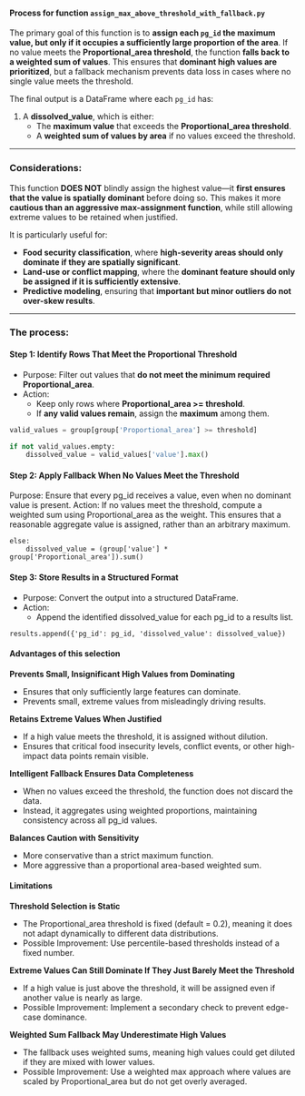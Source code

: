 #### Process for function `assign_max_above_threshold_with_fallback.py`

The primary goal of this function is to **assign each `pg_id` the maximum value, but only if it occupies a sufficiently large proportion of the area**. If no value meets the **Proportional_area threshold**, the function **falls back to a weighted sum of values**. This ensures that **dominant high values are prioritized**, but a fallback mechanism prevents data loss in cases where no single value meets the threshold.

The final output is a DataFrame where each `pg_id` has:
1. A **dissolved_value**, which is either:
   - The **maximum value** that exceeds the **Proportional_area threshold**.
   - A **weighted sum of values by area** if no values exceed the threshold.

---

### **Considerations:**
This function **DOES NOT** blindly assign the highest value—it **first ensures that the value is spatially dominant** before doing so. This makes it more **cautious than an aggressive max-assignment function**, while still allowing extreme values to be retained when justified.

It is particularly useful for:
- **Food security classification**, where **high-severity areas should only dominate if they are spatially significant**.
- **Land-use or conflict mapping**, where the **dominant feature should only be assigned if it is sufficiently extensive**.
- **Predictive modeling**, ensuring that **important but minor outliers do not over-skew results**.

---

### **The process:**

#### **Step 1:** Identify Rows That Meet the Proportional Threshold
- Purpose: Filter out values that **do not meet the minimum required Proportional_area**.
- Action:
    - Keep only rows where **Proportional_area >= threshold**.
    - If **any valid values remain**, assign the **maximum** among them.

```python
valid_values = group[group['Proportional_area'] >= threshold]

if not valid_values.empty:
    dissolved_value = valid_values['value'].max()
``` 

#### **Step 2:** Apply Fallback When No Values Meet the Threshold

Purpose: Ensure that every pg_id receives a value, even when no dominant value is present.
Action:
If no values meet the threshold, compute a weighted sum using Proportional_area as the weight.
This ensures that a reasonable aggregate value is assigned, rather than an arbitrary maximum.

``` 
else:
    dissolved_value = (group['value'] * group['Proportional_area']).sum()
```
#### **Step 3:** Store Results in a Structured Format

- Purpose: Convert the output into a structured DataFrame.
- Action:
    - Append the identified dissolved_value for each pg_id to a results list.

``` 
results.append({'pg_id': pg_id, 'dissolved_value': dissolved_value})
```

#### Advantages of this selection

**Prevents Small, Insignificant High Values from Dominating**
- Ensures that only sufficiently large features can dominate.
-  Prevents small, extreme values from misleadingly driving results.

**Retains Extreme Values When Justified**

- If a high value meets the threshold, it is assigned without dilution.
- Ensures that critical food insecurity levels, conflict events, or other high-impact data points remain visible.

**Intelligent Fallback Ensures Data Completeness**

- When no values exceed the threshold, the function does not discard the data.
- Instead, it aggregates using weighted proportions, maintaining consistency across all pg_id values.

**Balances Caution with Sensitivity**

- More conservative than a strict maximum function.
- More aggressive than a proportional area-based weighted sum.

#### Limitations

**Threshold Selection is Static**
- The Proportional_area threshold is fixed (default = 0.2), meaning it does not adapt dynamically to different data distributions.
- Possible Improvement: Use percentile-based thresholds instead of a fixed number.

**Extreme Values Can Still Dominate If They Just Barely Meet the Threshold**

- If a high value is just above the threshold, it will be assigned even if another value is nearly as large.
- Possible Improvement: Implement a secondary check to prevent edge-case dominance.

**Weighted Sum Fallback May Underestimate High Values**

- The fallback uses weighted sums, meaning high values could get diluted if they are mixed with lower values.
- Possible Improvement: Use a weighted max approach where values are scaled by Proportional_area but do not get overly averaged.